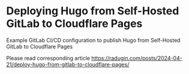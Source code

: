 # Deploying Hugo from Self-Hosted GitLab to Cloudflare Pages
Example GitLab CI/CD configuration to publish Hugo from Self-Hosted GitLab to Cloudflare Pages

Please read corresponding article https://radugin.com/posts/2024-04-21/deploy-hugo-from-gitlab-to-cloudflare-pages/
